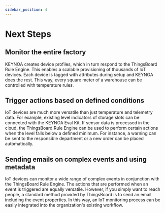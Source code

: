 ```yaml
---
sidebar_position: 4
---
```


# Next Steps

## Monitor the entire factory

KEYNOA creates device profiles, which in turn respond to the ThingsBoard Rule Engine. 
This enables a scalable provisioning of thousands of IoT devices. 
Each device is tagged with attributes during setup and KEYNOA does the rest. 
This way, every square meter of a warehouse can be controlled with temperature rules. 


## Trigger actions based on defined conditions

IoT devices are much more versatile than just temperature and telemetry data. 
For example, existing level indicators of storage slots can be connected with the KEYNOA Eval Kit. 
If sensor data is processed in the cloud, the ThingsBoard Rule Engine can be used to perform certain actions when the level falls below a defined minimum. 
For instance, a warning can be sent to the responsible department or a new order can be placed automatically.

## Sending emails on complex events and using metadata

IoT devices can monitor a wide range of complex events in conjunction with the ThingsBoard Rule Engine.
The actions that are performed when an event is triggered are equally versatile.
However, if you simply want to reach people, a standard method provided by ThingsBoard is to send an email including the event properties.
In this way, an IoT monitoring process can be easily integrated into the organization's existing workflow.